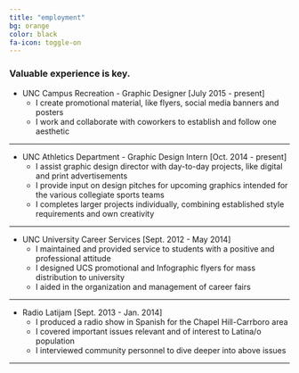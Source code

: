 ```yaml
---
title: "employment"
bg: orange
color: black
fa-icon: toggle-on
---
```


### Valuable experience is key. 

- UNC Campus Recreation - Graphic Designer [July 2015 - present]
  - I create promotional material, like flyers, social media banners and posters
  - I work and collaborate with coworkers to establish and follow one aesthetic
-------------------------

- UNC Athletics Department - Graphic Design Intern [Oct. 2014 - present]
  - I assist graphic design director with day-to-day projects, like digital and print advertisements 
  - I provide input on design pitches for upcoming graphics intended for the various collegiate sports teams
  - I completes larger projects individually, combining established style requirements and own creativity
-------------------------

- UNC University Career Services [Sept. 2012 - May 2014]
  - I maintained and provided service to students with a positive and professional attitude
  - I designed UCS promotional and Infographic flyers for mass distribution to university
  - I aided in the organization and management of career fairs
-------------------------

- Radio Latijam [Sept. 2013 - Jan. 2014]
  - I produced a radio show in Spanish for the Chapel Hill-Carrboro area
  - I covered important issues relevant and of interest to Latina/o population 
  - I interviewed community personnel to dive deeper into above issues
-------------------------

<!-- - Run  `git checkout publish && git branch -m master && git push -u origin master && git branch -D gh-pages` to get the *publish* branch as master for a clean, empty starting point.
- On your github project page go to *settings* again and change your **default branch** to ***master***
- Run `git push origin --delete gh-pages` to delete your remote's development branch

Now hop over to [Usage](#usage) to get it running with your own stuff!

**When you publish changes use `git push -u origin master`** 


## Setup as standalone project page

- Go click **fork** on the [github project page](https://github.com/t413/SinglePaged)
- Rename your new repository to `whatever you want`. (click settings in the right column)
  * It will go live at yourusername.github.io/**WhateverYouWant**
- Clone your repository, cd into the project
- Run `git checkout publish && git branch -D gh-pages && git branch -m gh-pages && git push -uf origin gh-pages` to swap the *publish* and *gh-pages* branch.

Now hop over to [Usage](#usage) to get it running with your own stuff!

**When you publish changes use `git push -u origin gh-pages`**




## Setup inside existing project

This is the most complicated use-case .. but it's the coolest.
Say you've got your kickass project `github.com/t413/kicker` and want to have
some web presence to post about on [hacker news](http://news.ycombinator.com).
This will create an orphan branch called `gh_pages` in your repository
where you can publish changes, posts, images, and such. It won't alter your code at all.

- `cd` into your project on the command line
- use `git remote add -t publish singlepage git@github.com:t413/SinglePaged.git` to get access to this repository.
- use `git fetch singlepage publish:gh-pages` to fetch the remote branch
- use `git branch --set-upstream gh-pages singlepage/publish && git checkout gh-pages;`
  This creates and checks out an orphan branch called gh-pages that tracks the original and lets you make changes.
- When you run `git push gh-pages:origin/gh-pages` it'll be live at *yourusername.github.io/repositoryName*

Now hop over to [Usage](#usage) to get it running with your own stuff!

**When you publish changes use `git push -u origin gh-pages`** -->

